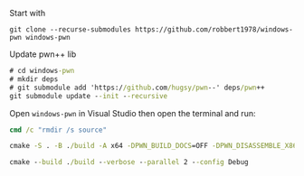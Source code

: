 
Start with

```
git clone --recurse-submodules https://github.com/robbert1978/windows-pwn windows-pwn
```

Update pwn++ lib

```cmd
# cd windows-pwn
# mkdir deps
# git submodule add 'https://github.com/hugsy/pwn--' deps/pwn++
git submodule update --init --recursive
```


Open `windows-pwn` in Visual Studio then open the terminal and run: 

```cmd
cmd /c "rmdir /s source"

cmake -S . -B ./build -A x64 -DPWN_BUILD_DOCS=OFF -DPWN_DISASSEMBLE_X86=ON -DPWN_DISASSEMBLE_ARM64=ON -DPWN_BUILD_TOOLKIT=OFF -DPWN_BUILD_TESTING=OFF -DPWN_ENABLE_LUA_BACKDOOR=OFF -DPWN_LOG_USE_COLOR=ON

cmake --build ./build --verbose --parallel 2 --config Debug
```
